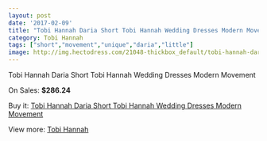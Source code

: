 ```yaml
---
layout: post
date: '2017-02-09'
title: "Tobi Hannah Daria Short Tobi Hannah Wedding Dresses Modern Movement"
category: Tobi Hannah
tags: ["short","movement","unique","daria","little"]
image: http://img.hectodress.com/21048-thickbox_default/tobi-hannah-daria-short-tobi-hannah-wedding-dresses-modern-movement.jpg
---
```

Tobi Hannah Daria Short Tobi Hannah Wedding Dresses Modern Movement

On Sales: **$286.24**
<a href="https://www.hectodress.com/tobi-hannah/9648-tobi-hannah-daria-short-tobi-hannah-wedding-dresses-modern-movement.html"><amp-img layout="responsive" width="600" height="600" src="//img.hectodress.com/21048-thickbox_default/tobi-hannah-daria-short-tobi-hannah-wedding-dresses-modern-movement.jpg" alt="Tobi Hannah Daria Short Tobi Hannah Wedding Dresses Modern Movement 0" /></a>

Buy it: [Tobi Hannah Daria Short Tobi Hannah Wedding Dresses Modern Movement](https://www.hectodress.com/tobi-hannah/9648-tobi-hannah-daria-short-tobi-hannah-wedding-dresses-modern-movement.html "Tobi Hannah Daria Short Tobi Hannah Wedding Dresses Modern Movement")

View more: [Tobi Hannah](https://www.hectodress.com/160-tobi-hannah "Tobi Hannah")
